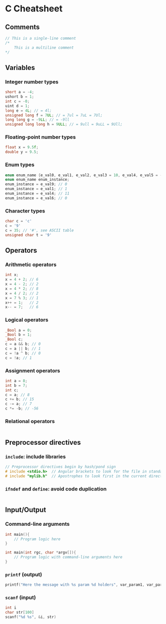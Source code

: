 # C Cheatsheet

## Comments

```c
// This is a single-line comment
/*
    This is a multiline comment
*/
```

## Variables

### Integer number types

```c
short a = -4;
ushort b = 1;
int c = -0;
uint d = 1;
long e = 4L; // = 4l;
unsigned long f = 7UL; // = 7ul = 7uL = 7Ul;
long long g = -9LL; // = -9ll
unsigned long long h = 9ULL; // = 9ull = 9uLL = 9Ull;
```

### Floating-point number types

```c
float x = 9.5f;
double y = 9.5;
```

### Enum types

```c
enum enum_name {e_val0, e_val1, e_val2, e_val3 = 10, e_val4, e_val5 = -1, e_val6};
enum enum_name enum_instance;
enum_instance = e_val9; // 0
enum_instance = e_val1; // 1
enum_instance = e_val4; // 11
enum_instance = e_val6; // 0
```

### Character types

```c
char c = 'c'
c = '9'
c = 35; // '#', see ASCII table
unsigned char t = '9'
```

## Operators

### Arithmetic operators

```c
int x;
x = 4 + 2; // 6
x = 4 - 2; // 2
x = 4 * 2; // 8
x = 4 / 2; // 2
x = 7 % 3; // 1
x++ = 1;   // 2
x-- = 7;   // 6
```

### Logical operators

```c
_Bool a = 0;
_Bool b = 1;
_Bool c;
c = a && b; // 0
c = a || b; // 1
c = !a ^ b; // 0
c = !a; // 1
```


### Assignment operators

```c
int a = 8;
int b = 7;
int c;
c = a; // 8
c += b; // 15
c -= a; // 7
c *= -b; // -56
```

### Relational operators

```c

```

## Preprocessor directives

### `include`: include libraries
```c
// Preprocessor directives begin by hash/pond sign
# include <stdio.h>  // Angular brackets to look for the file in standard system directories
# include "mylib.h"  // Apostrophes to look first in the current directory
```

### `ifndef` and `define`: avoid code duplication
```c

```

## Input/Output

### Command-line arguments

```c
int main(){
    // Program logic here
}

int main(int rgc, char *argv[]){
    // Program logic with command-line arguments here
}
```

### `printf` (output)

```c
printf("Here the message with %s param %d holders", var_param1, var_param2, etc);
```

### `scanf` (input)

```c
int i
char str[100]
scanf("%d %s", &i, str)
```